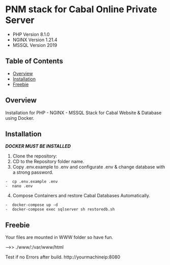 # PNM stack for Cabal Online Private Server

-  PHP Version 8.1.0
-  NGINX Version 1.21.4
-  MSSQL Version 2019

## Table of Contents

- [Overview](#overview)
- [Installation](#installation)
- [Freebie](#Freebie)

## Overview

Installation for PHP  -  NGINX  - MSSQL Stack for Cabal Website & Database using Docker.

## Installation
***DOCKER MUST BE INSTALLED***
1. Clone the repository:
2. CD to the Repository folder name.
3. Copy .env.example to .env and configurate .env & change database with a strong password.
``````
-  cp .env.example .env
-  nano .env
``````

4. Compose Containers and restore Cabal Databases Automatically.
``````
-  docker-compose up -d
-  docker-compose exec sqlserver sh restoredb.sh
``````
## Freebie
Your files are mounted in WWW folder so have fun.

-->> ./www/:/var/www/html

Test if no Errors after build.
http://yourmachineip:8080



